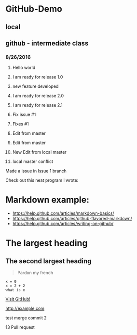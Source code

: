 # GitHub-Demo

## local

## github - intermediate class
### 8/26/2016

1. Hello world
2. I am ready for release 1.0
3. new feature developed
4. I am ready for release 2.0
5. I am ready for release 2.1
6. Fix issue #1
7. Fixes #1
8. Edit from master
9. Edit from master
10. New Edit from local master


11. local master conflict

Made a issue in Issue 1 branch

Check out this neat program I wrote:

# Markdown example:
- https://help.github.com/articles/markdown-basics/
- https://help.github.com/articles/github-flavored-markdown/
- https://help.github.com/articles/writing-on-github/

# The largest heading
## The second largest heading

> Pardon my french

```
x = 0
x = 2 + 2
what is x
```
[Visit GitHub!](https://www.github.com)

http://example.com

test merge commit 2

13 Pull request
